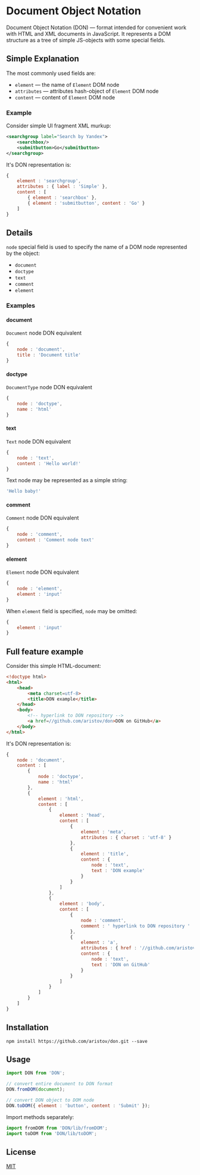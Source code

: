 # Document Object Notation

Document Object Notation (DON) — format intended for convenient work with HTML and XML documents in JavaScript.
It represents a DOM structure as a tree of simple JS-objects with some special fields.

## Simple Explanation

The most commonly used fields are:

- `element` — the name of `Element` DOM node
- `attributes` — attributes hash-object of `Element` DOM node
- `content` — content of `Element` DOM node

### Example
Consider simple UI fragment XML murkup:
```xml
<searchgroup label="Search by Yandex">
    <searchbox/>
    <submitbutton>Go</submitbutton>
</searchgroup>
```
It's DON representation is:
```js
{
    element : 'searchgroup',
    attributes : { label : 'Simple' },
    content : [
        { element : 'searchbox' },
        { element : 'submitbutton', content : 'Go' }
    ]
}
```

## Details

`node` special field is used to specify the name of a DOM node represented by the object:

- `document`
- `doctype`
- `text`
- `comment`
- `element`

### Examples

#### document
`Document` node DON equivalent
```js
{
    node : 'document',
    title : 'Document title'
}
```

#### doctype
`DocumentType` node DON equivalent
```js
{
    node : 'doctype',
    name : 'html'
}
```

#### text
`Text` node DON equivalent
```js
{
    node : 'text',
    content : 'Hello world!'
}
```
Text node may be represented as a simple string:
```js
'Hello baby!'
```

#### comment
`Comment` node DON equivalent
```js
{
    node : 'comment',
    content : 'Comment node text'
}
```

#### element
`Element` node DON equivalent
```js
{
    node : 'element',
    element : 'input'
}
```
When `element` field is specified, `node` may be omitted:
```js
{
    element : 'input'
}
```

## Full feature example

Consider this simple HTML-document:

```html
<!doctype html>
<html>
    <head>
        <meta charset=utf-8>
        <title>DON example</title>
    </head>
    <body>
        <!-- hyperlink to DON repository -->
        <a href=//github.com/aristov/don>DON on GitHub</a>
    </body>
</html>
```

It's DON representation is:

```javascript
{
    node : 'document',
    content : [
        {
            node : 'doctype',
            name : 'html'
        },
        {
            element : 'html',
            content : [
                {
                    element : 'head',
                    content : [
                        {
                            element : 'meta',
                            attributes : { charset : 'utf-8' }
                        },
                        {
                            element : 'title',
                            content : {
                                node : 'text',
                                text : 'DON example'
                            }
                        }
                    ]
                },
                {
                    element : 'body',
                    content : [
                        {
                            node : 'comment',
                            comment : ' hyperlink to DON repository '
                        },
                        {
                            element : 'a',
                            attributes : { href : '//github.com/aristov/don' },
                            content : {
                                node : 'text',
                                text : 'DON on GitHub'
                            }
                        }
                    ]
                }
            ]
        }
    ]
}
```

## Installation

```
npm install https://github.com/aristov/don.git --save
```

## Usage

```js
import DON from 'DON';

// convert entire document to DON format
DON.fromDOM(document);

// convert DON object to DOM node
DON.toDOM({ element : 'button', content : 'Submit' });
```

Import methods separately:

```js
import fromDOM from 'DON/lib/fromDOM';
import toDOM from 'DON/lib/toDOM';
```

## License

[MIT](LICENSE)
